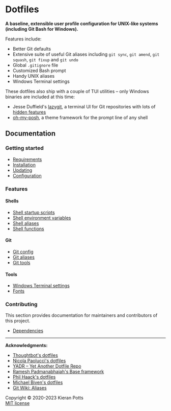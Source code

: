 # Dotfiles

**A baseline, extensible user profile configuration for UNIX-like systems (including Git Bash for Windows).**

Features include:

- Better Git defaults
- Extensive suite of useful Git aliases including `git sync`, `git amend`, `git squash`, `git fixup` and `git undo`
- Global `.gitignore` file
- Customized Bash prompt
- Handy UNIX aliases
- Windows Terminal settings

These dotfiles also ship with a couple of TUI utilities – only Windows binaries are included at this time:

- Jesse Duffield's [lazygit](https://github.com/jesseduffield/lazygit), a terminal UI for Git repositories with lots of [hidden features](https://github.com/jesseduffield/lazygit/blob/master/docs/keybindings/Keybindings_en.md)
- [oh-my-posh](https://ohmyposh.dev/), a theme framework for the prompt line of any shell

## Documentation

### Getting started

- [Requirements](./docs/requirements.md)
- [Installation](./docs/installation.md)
- [Updating](./docs/updating.md)
- [Configuration](./docs/configuration.md)

### Features

#### Shells

- [Shell startup scripts](./docs/features/shells/startup-scripts.md)
- [Shell environment variables](./docs/features/shells/environment-variables.md)
- [Shell aliases](./docs/features/shells/aliases.md)
- [Shell functions](./docs/features/shells/functions.md)

#### Git

- [Git config](./docs/features/git/config.md)
- [Git aliases](./docs/features/git/aliases.md)
- [Git tools](./docs/features/git/tools.md)

#### Tools

- [Windows Terminal settings](./docs/features/wt.md)
- [Fonts](./docs/features/fonts.md)

### Contributing

This section provides documentation for maintainers and contributors of this project.

- [Dependencies](./docs/contributing/dependencies.md)

-----

**Acknowledgments:**

- [Thoughtbot's dotfiles](https://github.com/thoughtbot/dotfiles)
- [Nicola Paolucci's dotfiles](https://github.com/durdn/cfg)
- [YADR – Yet Another Dotfile Repo](https://github.com/skwp/dotfiles)
- [Ramesh Padmanabhaiah's Base framework](https://github.com/codeforester/base)
- [Phil Haack's dotfiles](https://github.com/haacked/dotfiles)
- [Michael Biven's dotfiles](https://github.com/michaelbiven/dotfiles)
- [Git Wiki: Aliases](https://git.wiki.kernel.org/index.php/Aliases)

Copyright © 2020-2023 Kieran Potts \
[MIT license](./LICENSE.txt)
